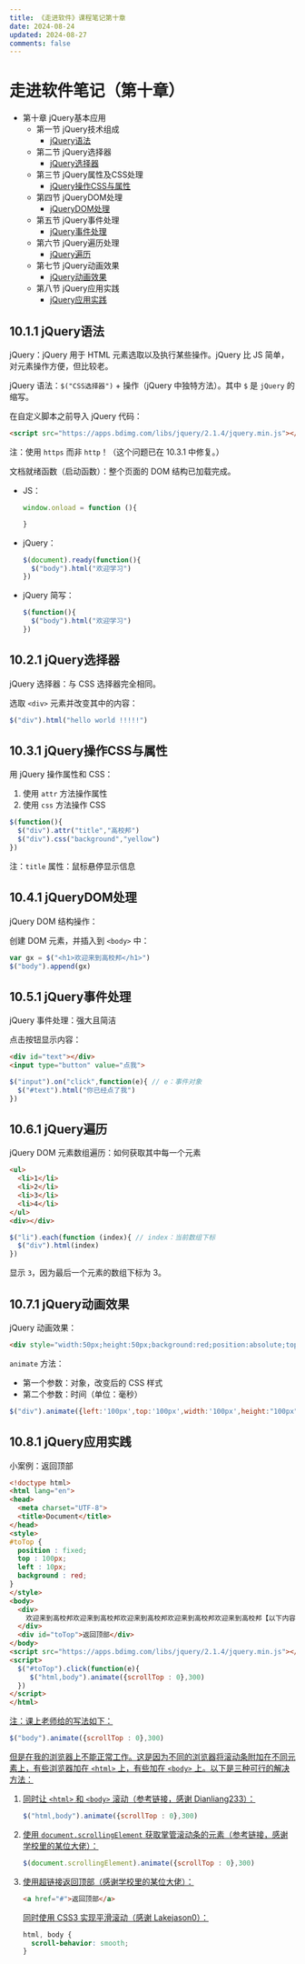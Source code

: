 ```yaml
---
title: 《走进软件》课程笔记第十章
date: 2024-08-24
updated: 2024-08-27
comments: false
---
```

# 走进软件笔记（第十章）
 -  第十章 jQuery基本应用
     -  第一节 jQuery技术组成
         -  [jQuery语法](#1011-jquery语法)
     -  第二节 jQuery选择器
         -  [jQuery选择器](#1021-jquery选择器)
     -  第三节 jQuery属性及CSS处理
         -  [jQuery操作CSS与属性](#1031-jquery操作css与属性)
     -  第四节 jQueryDOM处理
         -  [jQueryDOM处理](#1041-jquerydom处理)
     -  第五节 jQuery事件处理
         -  [jQuery事件处理](#1051-jquery事件处理)
     -  第六节 jQuery遍历处理
         -  [jQuery遍历](#1061-jquery遍历)
     -  第七节 jQuery动画效果
         -  [jQuery动画效果](#1071-jquery动画效果)
     -  第八节 jQuery应用实践
         -  [jQuery应用实践](#1081-jquery应用实践)

## 10.1.1 jQuery语法
jQuery：jQuery 用于 HTML 元素选取以及执行某些操作。jQuery 比 JS 简单，对元素操作方便，但比较老。

jQuery 语法：`$("CSS选择器")` + 操作（jQuery 中独特方法）。其中 `$` 是 `jQuery` 的缩写。

在自定义脚本之前导入 jQuery 代码：
```html
<script src="https://apps.bdimg.com/libs/jquery/2.1.4/jquery.min.js"></script>
```
注：使用 `https` 而非 `http`！（这个问题已在 10.3.1 中修复。）

文档就绪函数（启动函数）：整个页面的 DOM 结构已加载完成。
 -  JS：
    ```js
    window.onload = function (){

    }
    ```
 -  jQuery：
    ```js
    $(document).ready(function(){
      $("body").html("欢迎学习")
    })
    ```
 -  jQuery 简写：
    ```js
    $(function(){
      $("body").html("欢迎学习")
    })
    ```

## 10.2.1 jQuery选择器
jQuery 选择器：与 CSS 选择器完全相同。

选取 `<div>` 元素并改变其中的内容：
```js
$("div").html("hello world !!!!!")
```

## 10.3.1 jQuery操作CSS与属性
用 jQuery 操作属性和 CSS：
1.  使用 `attr` 方法操作属性
2.  使用 `css` 方法操作 CSS

```js
$(function(){
  $("div").attr("title","高校邦")
  $("div").css("background","yellow")
})
```
注：`title` 属性：鼠标悬停显示信息

## 10.4.1 jQueryDOM处理
jQuery DOM 结构操作：

创建 DOM 元素，并插入到 `<body>` 中：
```js
var gx = $("<h1>欢迎来到高校邦</h1>")
$("body").append(gx)
```

## 10.5.1 jQuery事件处理
jQuery 事件处理：强大且简洁

点击按钮显示内容：
```html
<div id="text"></div>
<input type="button" value="点我">
```
```js
$("input").on("click",function(e){ // e：事件对象
  $("#text").html("你已经点了我")
})
```

## 10.6.1 jQuery遍历
jQuery DOM 元素数组遍历：如何获取其中每一个元素
```html
<ul>
  <li>1</li>
  <li>2</li>
  <li>3</li>
  <li>4</li>
</ul>
<div></div>
```
```js
$("li").each(function (index){ // index：当前数组下标
  $("div").html(index)
})
```
显示 `3`，因为最后一个元素的数组下标为 3。

## 10.7.1 jQuery动画效果
jQuery 动画效果：

```html
<div style="width:50px;height:50px;background:red;position:absolute;top:0;left:0"></div>
```

`animate` 方法：
 -  第一个参数：对象，改变后的 CSS 样式
 -  第二个参数：时间（单位：毫秒）
```js
$("div").animate({left:'100px',top:'100px',width:'100px',height:"100px"},2000)
```

## 10.8.1 jQuery应用实践
小案例：返回顶部
```html
<!doctype html>
<html lang="en">
<head>
  <meta charset="UTF-8">
  <title>Document</title>
</head>
<style>
#toTop {
  position : fixed;
  top : 100px;
  left : 10px;
  background : red;
}
</style>
<body>
  <div>
    欢迎来到高校邦欢迎来到高校邦欢迎来到高校邦欢迎来到高校邦欢迎来到高校邦【以下内容省略】
  </div>
  <div id="toTop">返回顶部</div>
</body>
<script src="https://apps.bdimg.com/libs/jquery/2.1.4/jquery.min.js"></script>
<script>
  $("#toTop").click(function(e){
     $("html,body").animate({scrollTop : 0},300)
  })
</script>
</html>
```

<u>注：课上老师给的写法如下：</u>
```js
$("body").animate({scrollTop : 0},300)
```
<u>但是在我的浏览器上不能正常工作。这是因为不同的浏览器将滚动条附加在不同元素上，有些浏览器加在 `<html>` 上，有些加在 `<body>` 上。以下是三种可行的解决方法：</u>
1.  <u>同时让 `<html>` 和 `<body>` 滚动（[参考链接](https://www.geeksforgeeks.org/how-to-animate-scrolltop-using-jquery/)，感谢 Dianliang233）：</u>
    ```js
    $("html,body").animate({scrollTop : 0},300)
    ```
2.  <u>使用 `document.scrollingElement` 获取掌管滚动条的元素（[参考链接](https://developer.mozilla.org/zh-CN/docs/Web/API/document/scrollingElement)，感谢学校里的某位大佬）：</u>
    ```js
    $(document.scrollingElement).animate({scrollTop : 0},300)
    ```
3.  <u>使用超链接返回顶部（感谢学校里的某位大佬）：</u>
    ```html
    <a href="#">返回顶部</a>
    ```
    <u>同时使用 CSS3 实现平滑滚动（感谢 Lakejason0）：</u>
    ```css
    html, body {
      scroll-behavior: smooth;
    }
    ```
